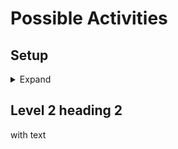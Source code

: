 # Possible Activities

## Setup

<details>
  <summary>Expand</summary>
  
  ### Original material
  https://github.com/DevMountain/web-curriculum-v3/tree/master/01-orientation
  https://slides.com/dmweb/web-remote-orientation#/
  
  #### Key points from slides
  Front-end: HTML, CSS, JavaScript, React
  Back-end: Node, Express, PostgreSQL
  
  ### Group Communication:
  (probably won't use)
  Discord: https://discordapp.com/ 
  
  ### Git/Git-bash
  Download and install
  Mac - https://git-scm.com/downloads
  Windows - https://gitforwindows.org/
  
  ### GitHub
  Set up an account. Configure the username, email, and password of GitHub to work with Git. [May need instructions to do that.]
  Link - https://www.github.com
  
  </details>

## Level 2 heading 2

with text

